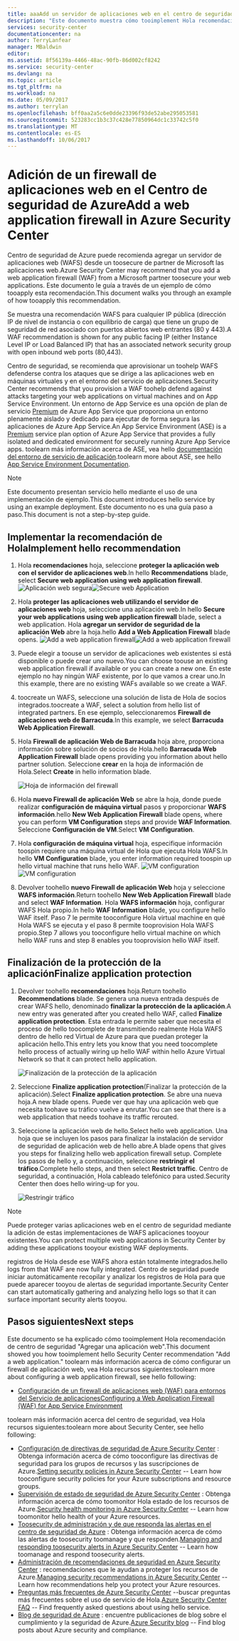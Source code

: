 ```yaml
---
title: aaaAdd un servidor de aplicaciones web en el centro de seguridad de Azure | Documentos de Microsoft
description: "Este documento muestra cómo tooimplement Hola recomendaciones de Azure Security Center ** agregar un servidor de seguridad de aplicación web ** y ** finalizar la protección de aplicación **."
services: security-center
documentationcenter: na
author: TerryLanfear
manager: MBaldwin
editor: 
ms.assetid: 8f56139a-4466-48ac-90fb-86d002cf8242
ms.service: security-center
ms.devlang: na
ms.topic: article
ms.tgt_pltfrm: na
ms.workload: na
ms.date: 05/09/2017
ms.author: terrylan
ms.openlocfilehash: bff0aa2a5c6e0dde23396f93de52abe295053581
ms.sourcegitcommit: 523283cc1b3c37c428e77850964dc1c33742c5f0
ms.translationtype: MT
ms.contentlocale: es-ES
ms.lasthandoff: 10/06/2017
---
```

# <a name="add-a-web-application-firewall-in-azure-security-center"></a><span data-ttu-id="01936-103">Adición de un firewall de aplicaciones web en el Centro de seguridad de Azure</span><span class="sxs-lookup"><span data-stu-id="01936-103">Add a web application firewall in Azure Security Center</span></span>
<span data-ttu-id="01936-104">Centro de seguridad de Azure puede recomienda agregar un servidor de aplicaciones web (WAFS) desde un toosecure de partner de Microsoft las aplicaciones web.</span><span class="sxs-lookup"><span data-stu-id="01936-104">Azure Security Center may recommend that you add a web application firewall (WAF) from a Microsoft partner toosecure your web applications.</span></span> <span data-ttu-id="01936-105">Este documento le guía a través de un ejemplo de cómo tooapply esta recomendación.</span><span class="sxs-lookup"><span data-stu-id="01936-105">This document walks you through an example of how tooapply this recommendation.</span></span>

<span data-ttu-id="01936-106">Se muestra una recomendación WAFS para cualquier IP pública (dirección IP de nivel de instancia o con equilibrio de carga) que tiene un grupo de seguridad de red asociado con puertos abiertos web entrantes (80 y 443).</span><span class="sxs-lookup"><span data-stu-id="01936-106">A WAF recommendation is shown for any public facing IP (either Instance Level IP or Load Balanced IP) that has an associated network security group with open inbound web ports (80,443).</span></span>

<span data-ttu-id="01936-107">Centro de seguridad, se recomienda que aprovisionar un toohelp WAFS defenderse contra los ataques que se dirige a las aplicaciones web en máquinas virtuales y en el entorno del servicio de aplicaciones.</span><span class="sxs-lookup"><span data-stu-id="01936-107">Security Center recommends that you provision a WAF toohelp defend against attacks targeting your web applications on virtual machines and on App Service Environment.</span></span> <span data-ttu-id="01936-108">Un entorno de App Service es una opción de plan de servicio [Premium](https://azure.microsoft.com/pricing/details/app-service/) de Azure App Service que proporciona un entorno plenamente aislado y dedicado para ejecutar de forma segura las aplicaciones de Azure App Service.</span><span class="sxs-lookup"><span data-stu-id="01936-108">An App Service Environment (ASE) is a [Premium](https://azure.microsoft.com/pricing/details/app-service/) service plan option of Azure App Service that provides a fully isolated and dedicated environment for securely running Azure App Service apps.</span></span> <span data-ttu-id="01936-109">toolearn más información acerca de ASE, vea hello [documentación del entorno de servicio de aplicación](../app-service/app-service-app-service-environments-readme.md).</span><span class="sxs-lookup"><span data-stu-id="01936-109">toolearn more about ASE, see hello [App Service Environment Documentation](../app-service/app-service-app-service-environments-readme.md).</span></span>

> [!NOTE]
> <span data-ttu-id="01936-110">Este documento presentan servicio hello mediante el uso de una implementación de ejemplo.</span><span class="sxs-lookup"><span data-stu-id="01936-110">This document introduces hello service by using an example deployment.</span></span>  <span data-ttu-id="01936-111">Este documento no es una guía paso a paso.</span><span class="sxs-lookup"><span data-stu-id="01936-111">This document is not a step-by-step guide.</span></span>
>
>

## <a name="implement-hello-recommendation"></a><span data-ttu-id="01936-112">Implementar la recomendación de Hola</span><span class="sxs-lookup"><span data-stu-id="01936-112">Implement hello recommendation</span></span>
1. <span data-ttu-id="01936-113">Hola **recomendaciones** hoja, seleccione **proteger la aplicación web con el servidor de aplicaciones web**.</span><span class="sxs-lookup"><span data-stu-id="01936-113">In hello **Recommendations** blade, select **Secure web application using web application firewall**.</span></span>
   <span data-ttu-id="01936-114">![Aplicación web segura][1]</span><span class="sxs-lookup"><span data-stu-id="01936-114">![Secure web Application][1]</span></span>
2. <span data-ttu-id="01936-115">Hola **proteger las aplicaciones web utilizando el servidor de aplicaciones web** hoja, seleccione una aplicación web.</span><span class="sxs-lookup"><span data-stu-id="01936-115">In hello **Secure your web applications using web application firewall** blade, select a web application.</span></span> <span data-ttu-id="01936-116">Hola **agregar un servidor de seguridad de la aplicación Web** abre la hoja.</span><span class="sxs-lookup"><span data-stu-id="01936-116">hello **Add a Web Application Firewall** blade opens.</span></span>
   <span data-ttu-id="01936-117">![Add a web application firewall][2]</span><span class="sxs-lookup"><span data-stu-id="01936-117">![Add a web application firewall][2]</span></span>
3. <span data-ttu-id="01936-118">Puede elegir a toouse un servidor de aplicaciones web existentes si está disponible o puede crear uno nuevo.</span><span class="sxs-lookup"><span data-stu-id="01936-118">You can choose toouse an existing web application firewall if available or you can create a new one.</span></span> <span data-ttu-id="01936-119">En este ejemplo no hay ningún WAF existente, por lo que vamos a crear uno.</span><span class="sxs-lookup"><span data-stu-id="01936-119">In this example, there are no existing WAFs available so we create a WAF.</span></span>
4. <span data-ttu-id="01936-120">toocreate un WAFS, seleccione una solución de lista de Hola de socios integrados.</span><span class="sxs-lookup"><span data-stu-id="01936-120">toocreate a WAF, select a solution from hello list of integrated partners.</span></span> <span data-ttu-id="01936-121">En ese ejemplo, seleccionaremos **Firewall de aplicaciones web de Barracuda**.</span><span class="sxs-lookup"><span data-stu-id="01936-121">In this example, we select **Barracuda Web Application Firewall**.</span></span>
5. <span data-ttu-id="01936-122">Hola **Firewall de aplicación Web de Barracuda** hoja abre, proporciona información sobre solución de socios de Hola.</span><span class="sxs-lookup"><span data-stu-id="01936-122">hello **Barracuda Web Application Firewall** blade opens providing you information about hello partner solution.</span></span> <span data-ttu-id="01936-123">Seleccione **crear** en la hoja de información de Hola.</span><span class="sxs-lookup"><span data-stu-id="01936-123">Select **Create** in hello information blade.</span></span>

   ![Hoja de información del firewall][3]

6. <span data-ttu-id="01936-125">Hola **nuevo Firewall de aplicación Web** se abre la hoja, donde puede realizar **configuración de máquina virtual** pasos y proporcionar **WAFS información**.</span><span class="sxs-lookup"><span data-stu-id="01936-125">hello **New Web Application Firewall** blade opens, where you can perform **VM Configuration** steps and provide **WAF Information**.</span></span> <span data-ttu-id="01936-126">Seleccione **Configuración de VM**.</span><span class="sxs-lookup"><span data-stu-id="01936-126">Select **VM Configuration**.</span></span>
7. <span data-ttu-id="01936-127">Hola **configuración de máquina virtual** hoja, especifique información toospin requiere una máquina virtual de Hola que ejecuta Hola WAFS.</span><span class="sxs-lookup"><span data-stu-id="01936-127">In hello **VM Configuration** blade, you enter information required toospin up hello virtual machine that runs hello WAF.</span></span>
   <span data-ttu-id="01936-128">![VM configuration][4]</span><span class="sxs-lookup"><span data-stu-id="01936-128">![VM configuration][4]</span></span>
8. <span data-ttu-id="01936-129">Devolver toohello **nuevo Firewall de aplicación Web** hoja y seleccione **WAFS información**.</span><span class="sxs-lookup"><span data-stu-id="01936-129">Return toohello **New Web Application Firewall** blade and select **WAF Information**.</span></span> <span data-ttu-id="01936-130">Hola **WAFS información** hoja, configurar WAFS Hola propio.</span><span class="sxs-lookup"><span data-stu-id="01936-130">In hello **WAF Information** blade, you configure hello WAF itself.</span></span> <span data-ttu-id="01936-131">Paso 7 le permite tooconfigure Hola virtual machine en qué Hola WAFS se ejecuta y el paso 8 permite tooprovision Hola WAFS propio.</span><span class="sxs-lookup"><span data-stu-id="01936-131">Step 7 allows you tooconfigure hello virtual machine on which hello WAF runs and step 8 enables you tooprovision hello WAF itself.</span></span>

## <a name="finalize-application-protection"></a><span data-ttu-id="01936-132">Finalización de la protección de la aplicación</span><span class="sxs-lookup"><span data-stu-id="01936-132">Finalize application protection</span></span>
1. <span data-ttu-id="01936-133">Devolver toohello **recomendaciones** hoja.</span><span class="sxs-lookup"><span data-stu-id="01936-133">Return toohello **Recommendations** blade.</span></span> <span data-ttu-id="01936-134">Se genera una nueva entrada después de crear WAFS hello, denominado **finalizar la protección de la aplicación**.</span><span class="sxs-lookup"><span data-stu-id="01936-134">A new entry was generated after you created hello WAF, called **Finalize application protection**.</span></span> <span data-ttu-id="01936-135">Esta entrada le permite saber que necesita el proceso de hello toocomplete de transmitiendo realmente Hola WAFS dentro de hello red Virtual de Azure para que puedan proteger la aplicación hello.</span><span class="sxs-lookup"><span data-stu-id="01936-135">This entry lets you know that you need toocomplete hello process of actually wiring up hello WAF within hello Azure Virtual Network so that it can protect hello application.</span></span>

   ![Finalización de la protección de la aplicación][5]

2. <span data-ttu-id="01936-137">Seleccione **Finalize application protection**(Finalizar la protección de la aplicación).</span><span class="sxs-lookup"><span data-stu-id="01936-137">Select **Finalize application protection**.</span></span> <span data-ttu-id="01936-138">Se abre una nueva hoja.</span><span class="sxs-lookup"><span data-stu-id="01936-138">A new blade opens.</span></span> <span data-ttu-id="01936-139">Puede ver que hay una aplicación web que necesita toohave su tráfico vuelve a enrutar.</span><span class="sxs-lookup"><span data-stu-id="01936-139">You can see that there is a web application that needs toohave its traffic rerouted.</span></span>
3. <span data-ttu-id="01936-140">Seleccione la aplicación web de hello.</span><span class="sxs-lookup"><span data-stu-id="01936-140">Select hello web application.</span></span> <span data-ttu-id="01936-141">Una hoja que se incluyen los pasos para finalizar la instalación de servidor de seguridad de aplicación web de hello abre.</span><span class="sxs-lookup"><span data-stu-id="01936-141">A blade opens that gives you steps for finalizing hello web application firewall setup.</span></span> <span data-ttu-id="01936-142">Complete los pasos de hello y, a continuación, seleccione **restringir el tráfico**.</span><span class="sxs-lookup"><span data-stu-id="01936-142">Complete hello steps, and then select **Restrict traffic**.</span></span> <span data-ttu-id="01936-143">Centro de seguridad, a continuación, Hola cableado telefónico para usted.</span><span class="sxs-lookup"><span data-stu-id="01936-143">Security Center then does hello wiring-up for you.</span></span>

   ![Restringir tráfico][6]

> [!NOTE]
> <span data-ttu-id="01936-145">Puede proteger varias aplicaciones web en el centro de seguridad mediante la adición de estas implementaciones de WAFS aplicaciones tooyour existentes.</span><span class="sxs-lookup"><span data-stu-id="01936-145">You can protect multiple web applications in Security Center by adding these applications tooyour existing WAF deployments.</span></span>
>
>

<span data-ttu-id="01936-146">registros de Hola desde ese WAFS ahora están totalmente integrados.</span><span class="sxs-lookup"><span data-stu-id="01936-146">hello logs from that WAF are now fully integrated.</span></span> <span data-ttu-id="01936-147">Centro de seguridad puede iniciar automáticamente recopilar y analizar los registros de Hola para que puede aparecer tooyou de alertas de seguridad importante.</span><span class="sxs-lookup"><span data-stu-id="01936-147">Security Center can start automatically gathering and analyzing hello logs so that it can surface important security alerts tooyou.</span></span>

## <a name="next-steps"></a><span data-ttu-id="01936-148">Pasos siguientes</span><span class="sxs-lookup"><span data-stu-id="01936-148">Next steps</span></span>
<span data-ttu-id="01936-149">Este documento se ha explicado cómo tooimplement Hola recomendación de centro de seguridad "Agregar una aplicación web".</span><span class="sxs-lookup"><span data-stu-id="01936-149">This document showed you how tooimplement hello Security Center recommendation "Add a web application."</span></span> <span data-ttu-id="01936-150">toolearn más información acerca de cómo configurar un firewall de aplicación web, vea Hola recursos siguientes:</span><span class="sxs-lookup"><span data-stu-id="01936-150">toolearn more about configuring a web application firewall, see hello following:</span></span>

* [<span data-ttu-id="01936-151">Configuración de un firewall de aplicaciones web (WAF) para entornos del Servicio de aplicaciones</span><span class="sxs-lookup"><span data-stu-id="01936-151">Configuring a Web Application Firewall (WAF) for App Service Environment</span></span>](../app-service-web/app-service-app-service-environment-web-application-firewall.md)

<span data-ttu-id="01936-152">toolearn más información acerca del centro de seguridad, vea Hola recursos siguientes:</span><span class="sxs-lookup"><span data-stu-id="01936-152">toolearn more about Security Center, see hello following:</span></span>

* <span data-ttu-id="01936-153">[Configuración de directivas de seguridad de Azure Security Center](security-center-policies.md) : Obtenga información acerca de cómo tooconfigure las directivas de seguridad para los grupos de recursos y las suscripciones de Azure.</span><span class="sxs-lookup"><span data-stu-id="01936-153">[Setting security policies in Azure Security Center](security-center-policies.md) -- Learn how tooconfigure security policies for your Azure subscriptions and resource groups.</span></span>
* <span data-ttu-id="01936-154">[Supervisión de estado de seguridad de Azure Security Center](security-center-monitoring.md) : Obtenga información acerca de cómo toomonitor Hola estado de los recursos de Azure.</span><span class="sxs-lookup"><span data-stu-id="01936-154">[Security health monitoring in Azure Security Center](security-center-monitoring.md) -- Learn how toomonitor hello health of your Azure resources.</span></span>
* <span data-ttu-id="01936-155">[Toosecurity de administración y de que responda las alertas en el centro de seguridad de Azure](security-center-managing-and-responding-alerts.md) : Obtenga información acerca de cómo las alertas de toosecurity toomanage y que responden.</span><span class="sxs-lookup"><span data-stu-id="01936-155">[Managing and responding toosecurity alerts in Azure Security Center](security-center-managing-and-responding-alerts.md) -- Learn how toomanage and respond toosecurity alerts.</span></span>
* <span data-ttu-id="01936-156">[Administración de recomendaciones de seguridad en Azure Security Center](security-center-recommendations.md) : recomendaciones que le ayudan a proteger los recursos de Azure.</span><span class="sxs-lookup"><span data-stu-id="01936-156">[Managing security recommendations in Azure Security Center](security-center-recommendations.md) -- Learn how recommendations help you protect your Azure resources.</span></span>
* <span data-ttu-id="01936-157">[Preguntas más frecuentes de Azure Security Center](security-center-faq.md) --buscar preguntas más frecuentes sobre el uso de servicio de Hola.</span><span class="sxs-lookup"><span data-stu-id="01936-157">[Azure Security Center FAQ](security-center-faq.md) -- Find frequently asked questions about using hello service.</span></span>
* <span data-ttu-id="01936-158">[Blog de seguridad de Azure](http://blogs.msdn.com/b/azuresecurity/) : encuentre publicaciones de blog sobre el cumplimiento y la seguridad de Azure.</span><span class="sxs-lookup"><span data-stu-id="01936-158">[Azure Security blog](http://blogs.msdn.com/b/azuresecurity/) -- Find blog posts about Azure security and compliance.</span></span>

<!--Image references-->
[1]: ./media/security-center-add-web-application-firewall/secure-web-application.png
[2]:./media/security-center-add-web-application-firewall/add-a-waf.png
[3]: ./media/security-center-add-web-application-firewall/info-blade.png
[4]: ./media/security-center-add-web-application-firewall/select-vm-config.png
[5]: ./media/security-center-add-web-application-firewall/finalize-waf.png
[6]: ./media/security-center-add-web-application-firewall/restrict-traffic.png
